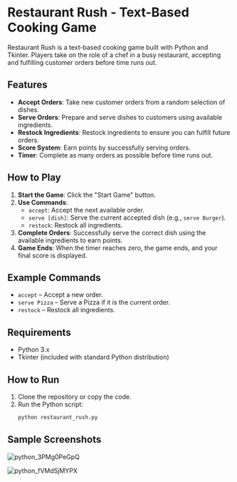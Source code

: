 # Restaurant Rush - Text-Based Cooking Game

Restaurant Rush is a text-based cooking game built with Python and Tkinter. Players take on the role of a chef in a busy restaurant, accepting and fulfilling customer orders before time runs out.

## Features
- **Accept Orders**: Take new customer orders from a random selection of dishes.
- **Serve Orders**: Prepare and serve dishes to customers using available ingredients.
- **Restock Ingredients**: Restock ingredients to ensure you can fulfill future orders.
- **Score System**: Earn points by successfully serving orders.
- **Timer**: Complete as many orders as possible before time runs out.

## How to Play
1. **Start the Game**: Click the "Start Game" button.
2. **Use Commands**:
   - `accept`: Accept the next available order.
   - `serve [dish]`: Serve the current accepted dish (e.g., `serve Burger`).
   - `restock`: Restock all ingredients.
3. **Complete Orders**: Successfully serve the correct dish using the available ingredients to earn points.
4. **Game Ends**: When the timer reaches zero, the game ends, and your final score is displayed.

## Example Commands
- `accept` – Accept a new order.
- `serve Pizza` – Serve a Pizza if it is the current order.
- `restock` – Restock all ingredients.

## Requirements
- Python 3.x
- Tkinter (included with standard Python distribution)

## How to Run
1. Clone the repository or copy the code.
2. Run the Python script:
   ```bash
   python restaurant_rush.py

## Sample Screenshots

![python_3PMg0PeGpQ](https://github.com/user-attachments/assets/9188b846-e68d-4191-9164-954d70ae60c2)

![python_fVMdSjMYPX](https://github.com/user-attachments/assets/12498d7b-79ae-45a8-a2f9-e502109d8a92)

